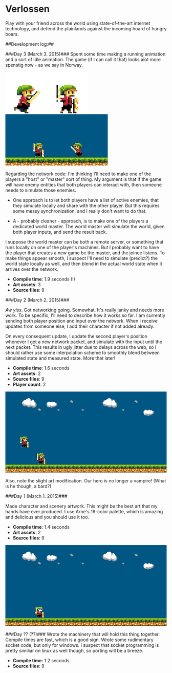 Verlossen
=========

Play with your friend across the world using state-of-the-art internet technology, and defend the plainlands against the incoming hoard of hungry boars.

##Development log:##


###Day 3 (March 3. 2015)###
Spent some time making a running animation and a sort of idle animation. The game (if I can call it that) looks alot more spenstig now - as we say in Norway.

![](data/hero_run.gif)
![](data/hero_stand.gif)
![](data/ingame_run.gif)



Regarding the network code: I'm thinking I'll need to make one of the players a "host" or "master" sort of thing. My argument is that if the game will have enemy entities that both players can interact with, then someone needs to simulate those enemies.

* One approach is to let both players have a list of active enemies, that they simulate locally and share with the other player. But this requires some messy synchronization, and I really don't want to do that.

* A - probably cleaner - approach, is to make one of the players a dedicated world master. The world master will simulate the world, given both player inputs, and send the result back.

I suppose the world master can be both a remote server, or something that runs locally on one of the player's machines. But I probably want to have the player that creates a new game be the master, and the joinee listens. To make things appear smooth, I suspect I'll need to simulate (predict?) the world state locally as well, and then blend in the actual world state when it arrives over the network.

* **Compile time**: 1.9 seconds (!)
* **Art assets**: 3
* **Source files**: 9

###Day 2 (March 2. 2015)###

*Aw yiss*. Got networking going. Somewhat. It's really janky and needs more work. To be specific, I'll need to describe how it works so far. I am currently sending both player position and input over the network. When I receive updates from someone else, I add their character if not added already.

On every consequent update, I update the second player's position whenever I get a new network packet, and simulate with the input until the next packet. This results in ugly jitter due to delays across the web, so I should rather use some interpolation scheme to smoothly blend between simulated state and measured state. More that later!

* **Compile time**: 1.6 seconds
* **Art assets**: 2
* **Source files**: 9
* **Player count**: 2

![](data/preview_02.png)

Also, note the slight art modification. Our hero is no longer a vampire! (What is he though, a bard?)

###Day 1 (March 1. 2015)###

Made character and scenery artwork. This might be the best art that my hands have ever produced. I use Arne's 16-color palette, which is amazing and delicious and you should use it too.

* **Compile time**: 1.4 seconds
* **Art assets**: 2
* **Source files**: 9

![](data/preview_01.png)

###Day ?? (??)###
Wrote the machinery that will hold this thing together. Compile times are fast, which is a good sign. Wrote some rudimentary socket code, but only for windows. I suspect that socket programming is pretty similiar on linux as well though, so porting will be a breeze.

* **Compile time**: 1.2 seconds
* **Source files**: 9
